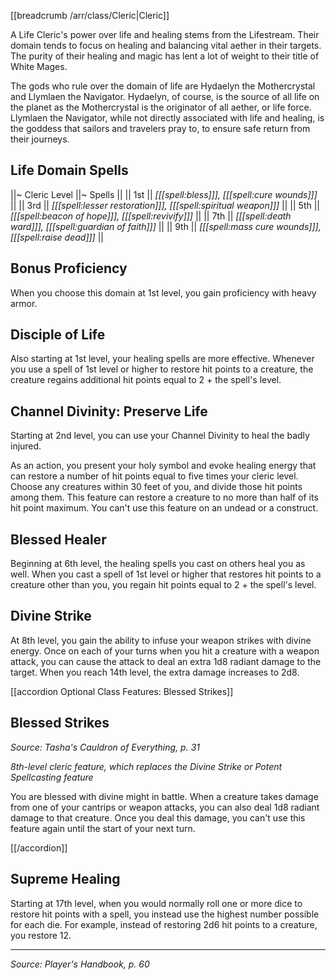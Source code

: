 [[breadcrumb /arr/class/Cleric|Cleric]]

A Life Cleric's power over life and healing stems from the Lifestream. Their domain tends to focus on healing and balancing vital aether in their targets. The purity of their healing and magic has lent a lot of weight to their title of White Mages.

The gods who rule over the domain of life are Hydaelyn the Mothercrystal and Llymlaen the Navigator. Hydaelyn, of course, is the source of all life on the planet as the Mothercrystal is the originator of all aether, or life force. Llymlaen the Navigator, while not directly associated with life and healing, is the goddess that sailors and travelers pray to, to ensure safe return from their journeys.

## Life Domain Spells

||~ Cleric Level ||~ Spells ||
|| 1st || *[[[spell:bless]]], [[[spell:cure wounds]]]* ||
|| 3rd || *[[[spell:lesser restoration]]], [[[spell:spiritual weapon]]]* ||
|| 5th || *[[[spell:beacon of hope]]], [[[spell:revivify]]]* ||
|| 7th || *[[[spell:death ward]]], [[[spell:guardian of faith]]]* ||
|| 9th || *[[[spell:mass cure wounds]]], [[[spell:raise dead]]]* ||

## Bonus Proficiency

When you choose this domain at 1st level, you gain proficiency with heavy armor.

## Disciple of Life

Also starting at 1st level, your healing spells are more effective. Whenever you use a spell of 1st level or higher to restore hit points to a creature, the creature regains additional hit points equal to 2 + the spell's level.

## Channel Divinity: Preserve Life

Starting at 2nd level, you can use your Channel Divinity to heal the badly injured.

As an action, you present your holy symbol and evoke healing energy that can restore a number of hit points equal to five times your cleric level. Choose any creatures within 30 feet of you, and divide those hit points among them. This feature can restore a creature to no more than half of its hit point maximum. You can't use this feature on an undead or a construct.

## Blessed Healer

Beginning at 6th level, the healing spells you cast on others heal you as well. When you cast a spell of 1st level or higher that restores hit points to a creature other than you, you regain hit points equal to 2 + the spell's level.

## Divine Strike

At 8th level, you gain the ability to infuse your weapon strikes with divine energy. Once on each of your turns when you hit a creature with a weapon attack, you can cause the attack to deal an extra 1d8 radiant damage to the target. When you reach 14th level, the extra damage increases to 2d8.

[[accordion Optional Class Features: Blessed Strikes]]

## Blessed Strikes

_Source: Tasha's Cauldron of Everything, p. 31_

_8th-level cleric feature, which replaces the Divine Strike or Potent Spellcasting feature_

You are blessed with divine might in battle. When a creature takes damage from one of your cantrips or weapon attacks, you can also deal 1d8 radiant damage to that creature. Once you deal this damage, you can't use this feature again until the start of your next turn.

[[/accordion]]

## Supreme Healing

Starting at 17th level, when you would normally roll one or more dice to restore hit points with a spell, you instead use the highest number possible for each die. For example, instead of restoring 2d6 hit points to a creature, you restore 12.

----

*Source: Player's Handbook, p. 60*
